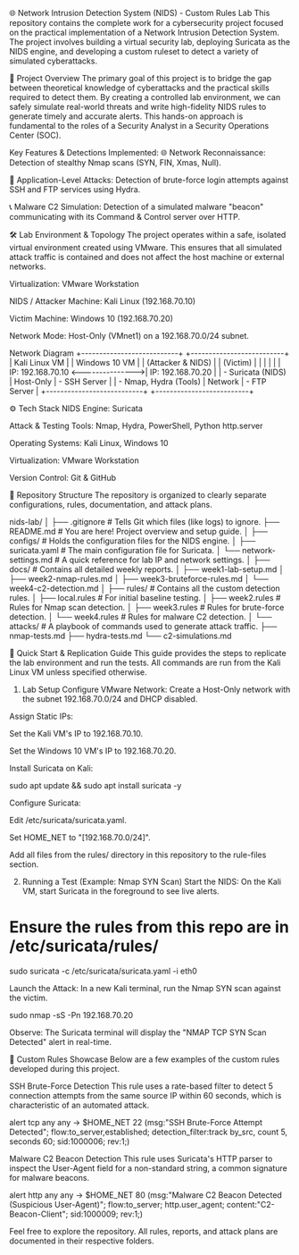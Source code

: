 ﻿🌐 Network Intrusion Detection System (NIDS) - Custom Rules Lab
This repository contains the complete work for a cybersecurity project focused on the practical implementation of a Network Intrusion Detection System. The project involves building a virtual security lab, deploying Suricata as the NIDS engine, and developing a custom ruleset to detect a variety of simulated cyberattacks.

🚀 Project Overview
The primary goal of this project is to bridge the gap between theoretical knowledge of cyberattacks and the practical skills required to detect them. By creating a controlled lab environment, we can safely simulate real-world threats and write high-fidelity NIDS rules to generate timely and accurate alerts. This hands-on approach is fundamental to the roles of a Security Analyst in a Security Operations Center (SOC).

Key Features & Detections Implemented:
🌐 Network Reconnaissance: Detection of stealthy Nmap scans (SYN, FIN, Xmas, Null).

🔑 Application-Level Attacks: Detection of brute-force login attempts against SSH and FTP services using Hydra.

📞 Malware C2 Simulation: Detection of a simulated malware "beacon" communicating with its Command & Control server over HTTP.

🛠️ Lab Environment & Topology
The project operates within a safe, isolated virtual environment created using VMware. This ensures that all simulated attack traffic is contained and does not affect the host machine or external networks.

Virtualization: VMware Workstation

NIDS / Attacker Machine: Kali Linux (192.168.70.10)

Victim Machine: Windows 10 (192.168.70.20)

Network Mode: Host-Only (VMnet1) on a 192.168.70.0/24 subnet.

Network Diagram
+---------------------------+                +--------------------------+
|      Kali Linux VM        |                |     Windows 10 VM        |
|  (Attacker & NIDS)        |                |         (Victim)         |
|                           |                |                          |
|  IP: 192.168.70.10        <--------------->|  IP: 192.168.70.20       |
|  - Suricata (NIDS)        |   Host-Only    |  - SSH Server            |
|  - Nmap, Hydra (Tools)    |    Network     |  - FTP Server            |
+---------------------------+                +--------------------------+

⚙️ Tech Stack
NIDS Engine: Suricata

Attack & Testing Tools: Nmap, Hydra, PowerShell, Python http.server

Operating Systems: Kali Linux, Windows 10

Virtualization: VMware Workstation

Version Control: Git & GitHub

📂 Repository Structure
The repository is organized to clearly separate configurations, rules, documentation, and attack plans.

nids-lab/
│
├── .gitignore                  # Tells Git which files (like logs) to ignore.
├── README.md                   # You are here! Project overview and setup guide.
│
├── configs/                    # Holds the configuration files for the NIDS engine.
│   ├── suricata.yaml           # The main configuration file for Suricata.
│   └── network-settings.md     # A quick reference for lab IP and network settings.
│
├── docs/                       # Contains all detailed weekly reports.
│   ├── week1-lab-setup.md
│   ├── week2-nmap-rules.md
│   ├── week3-bruteforce-rules.md
│   └── week4-c2-detection.md
│
├── rules/                      # Contains all the custom detection rules.
│   ├── local.rules             # For initial baseline testing.
│   ├── week2.rules             # Rules for Nmap scan detection.
│   ├── week3.rules             # Rules for brute-force detection.
│   └── week4.rules             # Rules for malware C2 detection.
│
└── attacks/                    # A playbook of commands used to generate attack traffic.
    ├── nmap-tests.md
    ├── hydra-tests.md
    └── c2-simulations.md

📖 Quick Start & Replication Guide
This guide provides the steps to replicate the lab environment and run the tests. All commands are run from the Kali Linux VM unless specified otherwise.

1. Lab Setup
Configure VMware Network: Create a Host-Only network with the subnet 192.168.70.0/24 and DHCP disabled.

Assign Static IPs:

Set the Kali VM's IP to 192.168.70.10.

Set the Windows 10 VM's IP to 192.168.70.20.

Install Suricata on Kali:

sudo apt update && sudo apt install suricata -y

Configure Suricata:

Edit /etc/suricata/suricata.yaml.

Set HOME_NET to "[192.168.70.0/24]".

Add all files from the rules/ directory in this repository to the rule-files section.

2. Running a Test (Example: Nmap SYN Scan)
Start the NIDS: On the Kali VM, start Suricata in the foreground to see live alerts.

# Ensure the rules from this repo are in /etc/suricata/rules/
sudo suricata -c /etc/suricata/suricata.yaml -i eth0

Launch the Attack: In a new Kali terminal, run the Nmap SYN scan against the victim.

sudo nmap -sS -Pn 192.168.70.20

Observe: The Suricata terminal will display the "NMAP TCP SYN Scan Detected" alert in real-time.

📜 Custom Rules Showcase
Below are a few examples of the custom rules developed during this project.

SSH Brute-Force Detection
This rule uses a rate-based filter to detect 5 connection attempts from the same source IP within 60 seconds, which is characteristic of an automated attack.

alert tcp any any -> $HOME_NET 22 (msg:"SSH Brute-Force Attempt Detected"; flow:to_server,established; detection_filter:track by_src, count 5, seconds 60; sid:1000006; rev:1;)

Malware C2 Beacon Detection
This rule uses Suricata's HTTP parser to inspect the User-Agent field for a non-standard string, a common signature for malware beacons.

alert http any any -> $HOME_NET 80 (msg:"Malware C2 Beacon Detected (Suspicious User-Agent)"; flow:to_server; http.user_agent; content:"C2-Beacon-Client"; sid:1000009; rev:1;)


Feel free to explore the repository. All rules, reports, and attack plans are documented in their respective folders.
